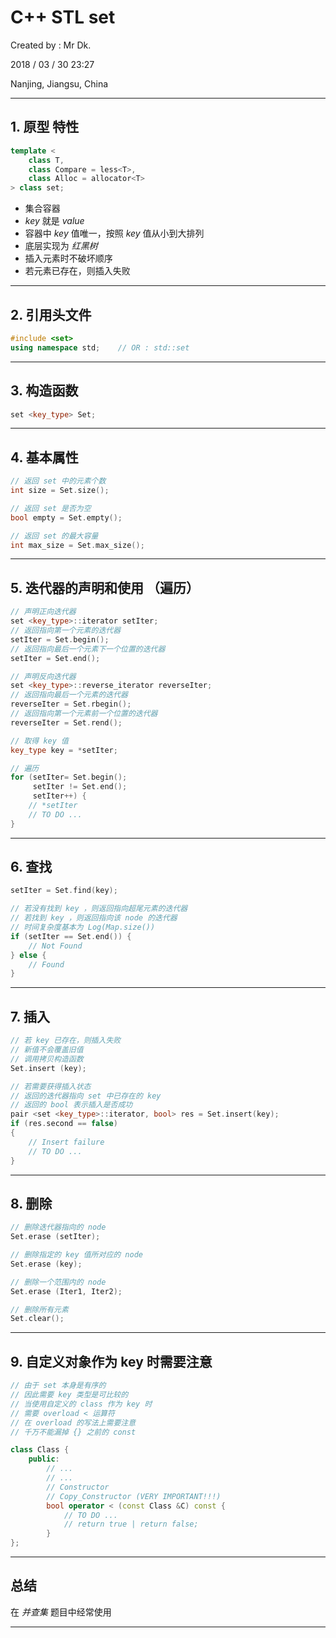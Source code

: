 # C++ STL set

Created by : Mr Dk.

2018 / 03 / 30 23:27

Nanjing, Jiangsu, China

---

## 1. 原型 特性

```C++
template < 
    class T,
    class Compare = less<T>,
    class Alloc = allocator<T>
> class set;
```

 * 集合容器
 * *key* 就是 *value*
 * 容器中 *key* 值唯一，按照 *key* 值从小到大排列
 * 底层实现为 *红黑树*
 * 插入元素时不破坏顺序
 * 若元素已存在，则插入失败

---

## 2. 引用头文件

```C++
#include <set>
using namespace std;	// OR : std::set
```

---

## 3. 构造函数

```C++
set <key_type> Set;
```

---

## 4. 基本属性

```C++
// 返回 set 中的元素个数
int size = Set.size();

// 返回 set 是否为空
bool empty = Set.empty();

// 返回 set 的最大容量
int max_size = Set.max_size();
```

---

## 5. 迭代器的声明和使用 （遍历）

```C++
// 声明正向迭代器
set <key_type>::iterator setIter;
// 返回指向第一个元素的迭代器
setIter = Set.begin();
// 返回指向最后一个元素下一个位置的迭代器
setIter = Set.end();

// 声明反向迭代器
set <key_type>::reverse_iterator reverseIter;
// 返回指向最后一个元素的迭代器
reverseIter = Set.rbegin();
// 返回指向第一个元素前一个位置的迭代器
reverseIter = Set.rend();

// 取得 key 值
key_type key = *setIter;

// 遍历
for (setIter= Set.begin();
     setIter != Set.end();
     setIter++) {
    // *setIter
    // TO DO ...
}
```

---

## 6. 查找

```C++
setIter = Set.find(key);

// 若没有找到 key ，则返回指向超尾元素的迭代器
// 若找到 key ，则返回指向该 node 的迭代器
// 时间复杂度基本为 Log(Map.size())
if (setIter == Set.end()) {
    // Not Found
} else {
    // Found
}
```

---

## 7. 插入

```C++
// 若 key 已存在，则插入失败
// 新值不会覆盖旧值
// 调用拷贝构造函数
Set.insert (key);

// 若需要获得插入状态
// 返回的迭代器指向 set 中已存在的 key
// 返回的 bool 表示插入是否成功
pair <set <key_type>::iterator, bool> res = Set.insert(key);
if (res.second == false)
{
    // Insert failure
    // TO DO ...
}
```

---

## 8. 删除

```C++
// 删除迭代器指向的 node
Set.erase (setIter);

// 删除指定的 key 值所对应的 node
Set.erase (key);

// 删除一个范围内的 node
Set.erase (Iter1, Iter2);

// 删除所有元素
Set.clear();
```

---

## 9. 自定义对象作为 key 时需要注意

```C++
// 由于 set 本身是有序的
// 因此需要 key 类型是可比较的
// 当使用自定义的 class 作为 key 时
// 需要 overload < 运算符
// 在 overload 的写法上需要注意
// 千万不能漏掉 {} 之前的 const

class Class {
    public:
    	// ...
    	// ...
    	// Constructor
    	// Copy_Constructor (VERY IMPORTANT!!!)
        bool operator < (const Class &C) const {
            // TO DO ...
            // return true | return false;
        }
};
```

---

## 总结

在 _并查集_ 题目中经常使用

---

